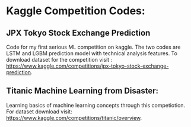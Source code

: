 # Kaggle Competition Codes:

## JPX Tokyo Stock Exchange Prediction
Code for my first serious ML competition on kaggle. The two codes are LSTM and LGBM prediction model with technical analysis features.
To download dataset for the competition visit : https://www.kaggle.com/competitions/jpx-tokyo-stock-exchange-prediction.

## Titanic  Machine Learning from Disaster:
Learning basics of machine learning concepts through this competiotion. For dataset download visit: https://www.kaggle.com/competitions/titanic/overview.
